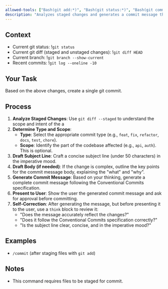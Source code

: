 ```yaml
---
allowed-tools: ["Bash(git add:*)", "Bash(git status:*)", "Bash(git commit:*)", "Bash(git diff HEAD:*)", "Bash(git branch --show-current:*)", "Bash(git log --oneline -10:*)"]
description: "Analyzes staged changes and generates a commit message that follows the Conventional Commits specification."
---
```


## Context

- Current git status: !`git status`
- Current git diff (staged and unstaged changes): !`git diff HEAD`
- Current branch: !`git branch --show-current`
- Recent commits: !`git log --oneline -10`

## Your Task

Based on the above changes, create a single git commit.

## Process

1.  **Analyze Staged Changes**: Use `git diff --staged` to understand the scope and intent of the a
2.  **Determine Type and Scope**:
    *   **Type**: Select the appropriate commit type (e.g., `feat`, `fix`, `refactor`, `docs`, `test`, `chore`).
    *   **Scope**: Identify the part of the codebase affected (e.g., `api`, `auth`). This is optional.
3.  **Draft Subject Line**: Craft a concise subject line (under 50 characters) in the imperative mood.
4.  **Draft Body (if needed)**: If the change is complex, outline the key points for the commit message body, explaining the "what" and "why".
5.  **Generate Commit Message**: Based on your thinking, generate a complete commit message following the Conventional Commits specification.
6.  **Present to User**: Show the user the generated commit message and ask for approval before committing.
7.  **Self-Correction**: After generating the message, but before presenting it to the user, use a `think` block to review it:
    -   "Does the message accurately reflect the changes?"
    -   "Does it follow the Conventional Commits specification correctly?"
    -   "Is the subject line clear, concise, and in the imperative mood?"

## Examples

- `/commit` (after staging files with `git add`)

## Notes

- This command requires files to be staged for commit.

